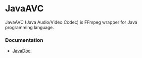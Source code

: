 JavaAVC
=======

JavaAVC (Java Audio/Video Codec) is FFmpeg wrapper for Java programming language.


### Documentation
 * [JavaDoc](http://dzavodnikov.github.io/JavaAVC/javadoc/index.html).
